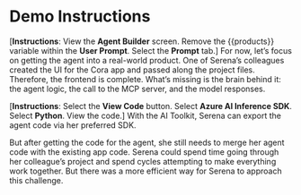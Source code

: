 # Demo Instructions

[**Instructions**: View the **Agent Builder** screen. Remove the {{products}} variable within the **User Prompt**. Select the **Prompt** tab.]
For now, let’s focus on getting the agent into a real-world product. One of Serena’s colleagues created the UI for the Cora app and passed along the project files. Therefore, the frontend is complete. What’s missing is the brain behind it: the agent logic, the call to the MCP server, and the model responses.​

​[**Instructions**: Select the **View Code** button. Select **Azure AI Inference SDK**. Select **Python**. View the code.]
With the AI Toolkit, Serena can export the agent code via her preferred SDK. ​

​But after getting the code for the agent, she still needs to merge her agent code with the existing app code. Serena could spend time going through her colleague’s project and spend cycles attempting to make everything work together. But there was a more efficient way for Serena to approach this challenge.  ​

​

​

​